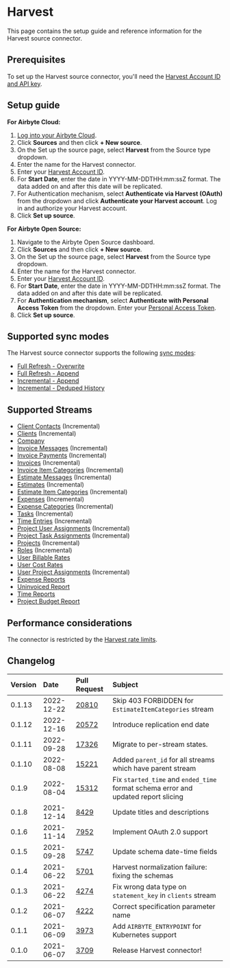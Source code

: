# Harvest

This page contains the setup guide and reference information for the Harvest source connector.

## Prerequisites

To set up the Harvest source connector, you'll need the [Harvest Account ID and API key](https://help.getharvest.com/api-v2/authentication-api/authentication/authentication/).

## Setup guide

<!-- env:cloud -->
**For Airbyte Cloud:**

1. [Log into your Airbyte Cloud](https://cloud.airbyte.io/workspaces).
2. Click **Sources** and then click **+ New source**.
3. On the Set up the source page, select **Harvest** from the Source type dropdown.
4. Enter the name for the Harvest connector.
5. Enter your [Harvest Account ID](https://help.getharvest.com/api-v2/authentication-api/authentication/authentication/).
6. For **Start Date**, enter the date in YYYY-MM-DDTHH:mm:ssZ format. The data added on and after this date will be replicated.
7. For Authentication mechanism, select **Authenticate via Harvest (OAuth)** from the dropdown and click **Authenticate your Harvest account**. Log in and authorize your Harvest account.
8. Click **Set up source**.
<!-- /env:cloud -->

<!-- env:oss -->
**For Airbyte Open Source:**

1. Navigate to the Airbyte Open Source dashboard.
2. Click **Sources** and then click **+ New source**.
3. On the Set up the source page, select **Harvest** from the Source type dropdown.
4. Enter the name for the Harvest connector.
5. Enter your [Harvest Account ID](https://help.getharvest.com/api-v2/authentication-api/authentication/authentication/).
6. For **Start Date**, enter the date in YYYY-MM-DDTHH:mm:ssZ format. The data added on and after this date will be replicated.
7. For **Authentication mechanism**, select **Authenticate with Personal Access Token** from the dropdown. Enter your [Personal Access Token](https://help.getharvest.com/api-v2/authentication-api/authentication/authentication/#personal-access-tokens).
8. Click **Set up source**.
<!-- /env:oss -->

## Supported sync modes

The Harvest source connector supports the following [sync modes](https://docs.airbyte.com/cloud/core-concepts#connection-sync-modes):

* [Full Refresh - Overwrite](https://docs.airbyte.com/understanding-airbyte/glossary#full-refresh-sync)
* [Full Refresh - Append](https://docs.airbyte.com/understanding-airbyte/connections/full-refresh-append)
* [Incremental - Append](https://docs.airbyte.com/understanding-airbyte/connections/incremental-append)
* [Incremental - Deduped History](https://docs.airbyte.com/understanding-airbyte/connections/incremental-deduped-history)

## Supported Streams

* [Client Contacts](https://help.getharvest.com/api-v2/clients-api/clients/contacts/) \(Incremental\)
* [Clients](https://help.getharvest.com/api-v2/clients-api/clients/clients/) \(Incremental\)
* [Company](https://help.getharvest.com/api-v2/company-api/company/company/)
* [Invoice Messages](https://help.getharvest.com/api-v2/invoices-api/invoices/invoice-messages/) \(Incremental\)
* [Invoice Payments](https://help.getharvest.com/api-v2/invoices-api/invoices/invoice-payments/) \(Incremental\)
* [Invoices](https://help.getharvest.com/api-v2/invoices-api/invoices/invoices/) \(Incremental\)
* [Invoice Item Categories](https://help.getharvest.com/api-v2/invoices-api/invoices/invoice-item-categories/) \(Incremental\)
* [Estimate Messages](https://help.getharvest.com/api-v2/estimates-api/estimates/estimate-messages/) \(Incremental\)
* [Estimates](https://help.getharvest.com/api-v2/estimates-api/estimates/estimates/) \(Incremental\)
* [Estimate Item Categories](https://help.getharvest.com/api-v2/estimates-api/estimates/estimate-item-categories/) \(Incremental\)
* [Expenses](https://help.getharvest.com/api-v2/expenses-api/expenses/expenses/) \(Incremental\)
* [Expense Categories](https://help.getharvest.com/api-v2/expenses-api/expenses/expense-categories/) \(Incremental\)
* [Tasks](https://help.getharvest.com/api-v2/tasks-api/tasks/tasks/) \(Incremental\)
* [Time Entries](https://help.getharvest.com/api-v2/timesheets-api/timesheets/time-entries/) \(Incremental\)
* [Project User Assignments](https://help.getharvest.com/api-v2/projects-api/projects/user-assignments/) \(Incremental\)
* [Project Task Assignments](https://help.getharvest.com/api-v2/projects-api/projects/task-assignments/) \(Incremental\)
* [Projects](https://help.getharvest.com/api-v2/projects-api/projects/projects/) \(Incremental\)
* [Roles](https://help.getharvest.com/api-v2/roles-api/roles/roles/) \(Incremental\)
* [User Billable Rates](https://help.getharvest.com/api-v2/users-api/users/billable-rates/)
* [User Cost Rates](https://help.getharvest.com/api-v2/users-api/users/cost-rates/)
* [User Project Assignments](https://help.getharvest.com/api-v2/users-api/users/project-assignments/) \(Incremental\)
* [Expense Reports](https://help.getharvest.com/api-v2/reports-api/reports/expense-reports/)
* [Uninvoiced Report](https://help.getharvest.com/api-v2/reports-api/reports/uninvoiced-report/)
* [Time Reports](https://help.getharvest.com/api-v2/reports-api/reports/time-reports/)
* [Project Budget Report](https://help.getharvest.com/api-v2/reports-api/reports/project-budget-report/)

## Performance considerations

The connector is restricted by the [Harvest rate limits](https://help.getharvest.com/api-v2/introduction/overview/general/#rate-limiting).

## Changelog

| Version | Date       | Pull Request                                             | Subject                                                                            |
|:--------|:-----------|:---------------------------------------------------------|:-----------------------------------------------------------------------------------|
| 0.1.13  | 2022-12-22 | [20810](https://github.com/airbytehq/airbyte/pull/20810) | Skip 403 FORBIDDEN for `EstimateItemCategories` stream                             |
| 0.1.12  | 2022-12-16 | [20572](https://github.com/airbytehq/airbyte/pull/20572) | Introduce replication end date                                                     |
| 0.1.11  | 2022-09-28 | [17326](https://github.com/airbytehq/airbyte/pull/17326) | Migrate to per-stream states.                                                      |
| 0.1.10  | 2022-08-08 | [15221](https://github.com/airbytehq/airbyte/pull/15221) | Added `parent_id` for all streams which have parent stream                         |
| 0.1.9   | 2022-08-04 | [15312](https://github.com/airbytehq/airbyte/pull/15312) | Fix `started_time` and `ended_time` format schema error and updated report slicing |
| 0.1.8   | 2021-12-14 | [8429](https://github.com/airbytehq/airbyte/pull/8429)   | Update titles and descriptions                                                     |
| 0.1.6   | 2021-11-14 | [7952](https://github.com/airbytehq/airbyte/pull/7952)   | Implement OAuth 2.0 support                                                        |
| 0.1.5   | 2021-09-28 | [5747](https://github.com/airbytehq/airbyte/pull/5747)   | Update schema date-time fields                                                     |
| 0.1.4   | 2021-06-22 | [5701](https://github.com/airbytehq/airbyte/pull/5071)   | Harvest normalization failure: fixing the schemas                                  |
| 0.1.3   | 2021-06-22 | [4274](https://github.com/airbytehq/airbyte/pull/4274)   | Fix wrong data type on `statement_key` in `clients` stream                         |
| 0.1.2   | 2021-06-07 | [4222](https://github.com/airbytehq/airbyte/pull/4222)   | Correct specification parameter name                                               |
| 0.1.1   | 2021-06-09 | [3973](https://github.com/airbytehq/airbyte/pull/3973)   | Add `AIRBYTE_ENTRYPOINT` for Kubernetes support                                    |
| 0.1.0   | 2021-06-07 | [3709](https://github.com/airbytehq/airbyte/pull/3709)   | Release Harvest connector!                                                         |
